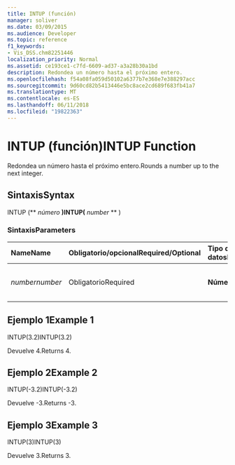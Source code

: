 ```yaml
---
title: INTUP (función)
manager: soliver
ms.date: 03/09/2015
ms.audience: Developer
ms.topic: reference
f1_keywords:
- Vis_DSS.chm82251446
localization_priority: Normal
ms.assetid: ce193ce1-c7fd-6609-ad37-a3a28b30a1bd
description: Redondea un número hasta el próximo entero.
ms.openlocfilehash: f54a08fa059d50102a6377b7e368e7e388297acc
ms.sourcegitcommit: 9d60cd82b5413446e5bc8ace2cd689f683fb41a7
ms.translationtype: MT
ms.contentlocale: es-ES
ms.lasthandoff: 06/11/2018
ms.locfileid: "19822363"
---
```

# <a name="intup-function"></a><span data-ttu-id="b16d6-103">INTUP (función)</span><span class="sxs-lookup"><span data-stu-id="b16d6-103">INTUP Function</span></span>

<span data-ttu-id="b16d6-104">Redondea un número hasta el próximo entero.</span><span class="sxs-lookup"><span data-stu-id="b16d6-104">Rounds a number up to the next integer.</span></span>
  
## <a name="syntax"></a><span data-ttu-id="b16d6-105">Sintaxis</span><span class="sxs-lookup"><span data-stu-id="b16d6-105">Syntax</span></span>

<span data-ttu-id="b16d6-106">INTUP (** *número* **)</span><span class="sxs-lookup"><span data-stu-id="b16d6-106">INTUP(** *number* ** )</span></span> 
  
### <a name="parameters"></a><span data-ttu-id="b16d6-107">Sintaxis</span><span class="sxs-lookup"><span data-stu-id="b16d6-107">Parameters</span></span>

|<span data-ttu-id="b16d6-108">**Name**</span><span class="sxs-lookup"><span data-stu-id="b16d6-108">**Name**</span></span>|<span data-ttu-id="b16d6-109">**Obligatorio/opcional**</span><span class="sxs-lookup"><span data-stu-id="b16d6-109">**Required/Optional**</span></span>|<span data-ttu-id="b16d6-110">**Tipo de datos**</span><span class="sxs-lookup"><span data-stu-id="b16d6-110">**Data Type**</span></span>|<span data-ttu-id="b16d6-111">**Descripción**</span><span class="sxs-lookup"><span data-stu-id="b16d6-111">**Description**</span></span>|
|:-----|:-----|:-----|:-----|
| <span data-ttu-id="b16d6-112">_number_</span><span class="sxs-lookup"><span data-stu-id="b16d6-112">_number_</span></span> <br/> |<span data-ttu-id="b16d6-113">Obligatorio</span><span class="sxs-lookup"><span data-stu-id="b16d6-113">Required</span></span>  <br/> |<span data-ttu-id="b16d6-114">**Número**</span><span class="sxs-lookup"><span data-stu-id="b16d6-114">**Number**</span></span> <br/> |<span data-ttu-id="b16d6-115">El número que desea redondear hacia arriba.</span><span class="sxs-lookup"><span data-stu-id="b16d6-115">The number to round up.</span></span>  <br/> |
   
## <a name="example-1"></a><span data-ttu-id="b16d6-116">Ejemplo 1</span><span class="sxs-lookup"><span data-stu-id="b16d6-116">Example 1</span></span>

<span data-ttu-id="b16d6-117">INTUP(3.2)</span><span class="sxs-lookup"><span data-stu-id="b16d6-117">INTUP(3.2)</span></span>
  
<span data-ttu-id="b16d6-118">Devuelve 4.</span><span class="sxs-lookup"><span data-stu-id="b16d6-118">Returns 4.</span></span>
  
## <a name="example-2"></a><span data-ttu-id="b16d6-119">Ejemplo 2</span><span class="sxs-lookup"><span data-stu-id="b16d6-119">Example 2</span></span>

<span data-ttu-id="b16d6-120">INTUP(-3.2)</span><span class="sxs-lookup"><span data-stu-id="b16d6-120">INTUP(-3.2)</span></span>
  
<span data-ttu-id="b16d6-121">Devuelve -3.</span><span class="sxs-lookup"><span data-stu-id="b16d6-121">Returns -3.</span></span>
  
## <a name="example-3"></a><span data-ttu-id="b16d6-122">Ejemplo 3</span><span class="sxs-lookup"><span data-stu-id="b16d6-122">Example 3</span></span>

<span data-ttu-id="b16d6-123">INTUP(3)</span><span class="sxs-lookup"><span data-stu-id="b16d6-123">INTUP(3)</span></span>
  
<span data-ttu-id="b16d6-124">Devuelve 3.</span><span class="sxs-lookup"><span data-stu-id="b16d6-124">Returns 3.</span></span>
  

